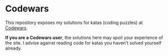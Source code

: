 # Codewars

This repository exposes my solutions for katas (coding puzzles) at
[Codewars](http://www.codewars.com).

__If you are a Codewars user__, the solutions here may spoil your
experience of the site. I advise against reading code for katas you
haven't solved yourself already.

